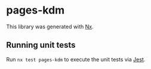 # pages-kdm

This library was generated with [Nx](https://nx.dev).

## Running unit tests

Run `nx test pages-kdm` to execute the unit tests via [Jest](https://jestjs.io).
